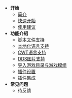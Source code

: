 * **开始**
  * [简介](./)
  * [快速开始](quick-start.md)
  * [使用建议](use-advice.md)
* **功能介绍**
  * [脚本文件支持](script-language-support.md)
  * [本地化语言支持](localisation-language-support.md)
  * [CWT语言支持](cwt-language-support.md)
  * [DDS图片支持](dds-image-support.md)
  * [导入游戏目录与游戏模组](import-game-and-mod-directories.md)
  * [插件设置](plugin-settings.md)
  * [插件集成](plugin-integration.md)
* **常见问题**
  * 待反馈